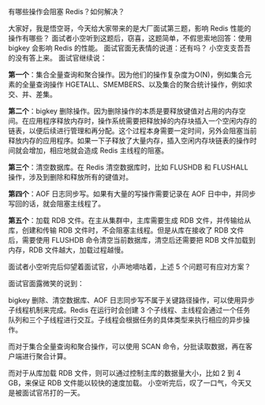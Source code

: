 有哪些操作会阻塞 Redis？如何解决？

大家好，我是悟空哥，今天给大家带来的是大厂面试第三题，影响 Redis 性能的操作有哪些？
面试者小空听到这题后，窃喜，这题简单，不假思索地回答：使用 bigkey 会影响 Redis 的性能。
面试官面无表情的说道：还有吗？
小空支支吾吾的没有答上来。
面试官继续说：

**第一个**：集合全量查询和聚合操作。因为他们的操作复杂度为O(N)，例如集合元素的全量查询操作 HGETALL、SMEMBERS、以及集合的聚合统计操作，例如求交、并、差集。

**第二个**：bigkey 删除操作。因为删除操作的本质是要释放键值对占用的内存空间。在应用程序释放内存时，操作系统需要把释放掉的内存块插入一个空闲内存的链表，以便后续进行管理和再分配。这个过程本身需要一定时间，另外会阻塞当前释放内存的应用程序。如果一下子释放了大量内存，插入空闲内存块链表的操作时间就会增加，相应地就会造成 Redis 主线程的阻塞。

**第三个**：清空数据库。在 Redis 清空数据库时，比如 FLUSHDB 和 FLUSHALL 操作，涉及到删除和释放所有的键值对。

**第四个**：AOF 日志同步写。如果有大量的写操作需要记录在 AOF 日中中，并同步写回的话，就会阻塞主线程了。

**第五个**：加载 RDB 文件。在主从集群中，主库需要生成 RDB 文件，并传输给从库，创建和传输 RDB 文件时，不会阻塞主线程。但是从库在接收了 RDB 文件后，需要使用 FLUSHDB 命令清空当前数据库，清空后还需要把 RDB 文件加载到内存，RDB 文件越大，加载过程越慢。

面试者小空听完后仰望着面试官，小声地嘀咕着，上述 5 个问题可有应对方案？

面试官面露微笑的说到：

bigkey 删除、清空数据库、AOF 日志同步写不属于关键路径操作，可以使用异步子线程机制来完成。Redis 在运行时会创建 3 个子线程、主线程会通过一个任务队列和三个子线程进行交互。子线程会根据任务的具体类型来执行相应的异步操作。

而对于集合全量查询和聚合操作，可以使用 SCAN 命令，分批读取数据，再在客户端进行聚合计算。

而对于从库加载 RDB 文件，则可以通过控制主库的数据量大小，比如 2 到 4 GB，来保证 RDB 文件能以较快的速度加载。
小空听完后，叹了一口气，今天又是被面试官吊打的一天。